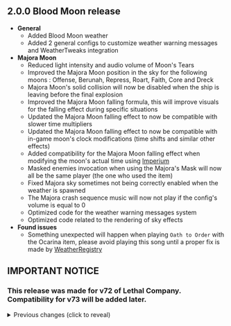 ## 2.0.0 Blood Moon release
- **General**
    - Added Blood Moon weather
    - Added 2 general configs to customize weather warning messages and WeatherTweaks integration
- **Majora Moon**
    - Reduced light intensity and audio volume of Moon's Tears
    - Improved the Majora Moon position in the sky for the following moons : Offense, Berunah, Repress, Roart, Faith, Core and Dreck
    - Majora Moon's solid collision will now be disabled when the ship is leaving before the final explosion
    - Improved the Majora Moon falling formula, this will improve visuals for the falling effect during specific situations
    - Updated the Majora Moon falling effect to now be compatible with slower time multipliers
    - Updated the Majora Moon falling effect to now be compatible with in-game moon's clock modifications (time shifts and similar other effects)
    - Added compatibility for the Majora Moon falling effect when modifying the moon's actual time using [Imperium](https://thunderstore.io/c/lethal-company/p/giosuel/Imperium/)
    - Masked enemies invocation when using the Majora's Mask will now all be the same player (the one who used the item)
    - Fixed Majora sky sometimes not being correctly enabled when the weather is spawned
    - The Majora crash sequence music will now not play if the config's volume is equal to 0
    - Optimized code for the weather warning messages system
    - Optimized code related to the rendering of sky effects
- **Found issues**
    - Something unexpected will happen when playing `Oath to Order` with the Ocarina item, please avoid playing this song until a proper fix is made by [WeatherRegistry](https://thunderstore.io/c/lethal-company/p/mrov/WeatherRegistry/)

## IMPORTANT NOTICE
### This release was made for **v72** of Lethal Company. Compatibility for v73 will be added later.

<details><summary>Previous changes (click to reveal)</summary>

## 1.1.11
- Added custom colors for some combined weathers names
- Updated `LegendWeather.WeatherInfo` to now be replaced with `WeatherDefinition` provided by [WeatherRegistry](https://thunderstore.io/c/lethal-company/p/mrov/WeatherRegistry/) 0.7.0+
- All patches related to the Majora Moon will now do nothing if the Majora Moon weather is disabled in the config

## 1.1.10
- Hotfix 2 for Company moons

## 1.1.9
- Updated combined weathers integration

## 1.1.8
- Hotfix for Company moons

## 1.1.7
- When the Faceless model version is activated in the config, the Majora's Mask will now be reskined to match the vanilla look of the moon
- Fixed `Automatic model selection` config being broken since last update
- Added new combined weathers effects when [CodeRebirth](https://thunderstore.io/c/lethal-company/p/XuXiaolan/CodeRebirth/) or [MrovWeathers](https://thunderstore.io/c/lethal-company/p/mrov/MrovWeathers/) are installed
- Improved the Majora Moon position in the sky for the following moons : Triskelion, March and Adamance
- The Majora Timer UI is now more accurate by 1 second
- The weather will now work on Company moons when activating `Company Moon compatibility` config (false by default). You may also need to remove the company moons names in the blacklist section of WeatherRegistery

## 1.1.6
- Added [WeatherTweaks](https://thunderstore.io/c/lethal-company/p/mrov/WeatherTweaks/) integration : 4 combined weathers effects, and 5 more if you have [LethalElementsBeta](https://thunderstore.io/c/lethal-company/p/v0xx/LethalElementsBeta/) installed
- Added Joy, Dice and Baldy model version (can be activated in the config)
- Improved the Majora Moon position in the sky for the following moons : EGypt, Noctis, Terra and Luigis Mansion
- Fixed the eclipsed sun texture not being detected during a combined weather effect between Eclipsed and Majora Moon
- Adjusted the Majora Timer UI position a bit

## 1.1.5
- Recompiled for v70

## 1.1.4
- Fixed `Automatic model selection` config with new conditions so it should now be synced between players

## 1.1.3
- Added Boomy, Owl and Abibabou model version (can be activated in the config)
- Added `Automatic model selection` config, you can activate it to have the model be automatically selected based on your installed mods and some specific conditions
- Re-added the Majora weather warning message, now fixed with a custom system that will not cause message display issues

## 1.1.2
- Improved the Majora Moon position in the sky for Skelaah's Wild Moons
- The weather is now blacklisted on Black Mesa
- Removed the Majora weather warning message (that is displayed when you land on a planet for the first time with the Majora Moon active). Will be re-added if the vanilla 'save display tip code' is fixed in the future

## 1.1.1
- Removed dead players end of round camera effects

## 1.1.0
- Added compatibility for the Ocarina item in [ChillaxScraps](https://thunderstore.io/c/lethal-company/p/Zigzag/ChillaxScraps/)
    - Play `Oath to Order` in altitude during the final timer to play a special animation !
    - Sun's Song is now banned when the Majora Moon is active
- Planet fog removal during the Majora weather is now handled by the Majora sky effect directly instead of the Moon
    - This change allows the planet fog to be reverted during specific events, such as when going into the facility
    - Inside fog should no longer be removed
- Improved the Majora Timer UI position for different screen resolution
- Added a bit of bloom in the Majora purple sky
- The moon surface material is no longer double-sided
- Adjusted Moon's Tears audio a bit

## 1.0.2
- Added the Faceless model version (can be activated in the config)
- Improved the Majora Moon position in the sky for the following : Moons of Otherworldly Oddity, Nightmare Moons, Harvest Moons, Kast, Ganimedes, Sector-0, Secret Labs, Orion, Aquatis, Wither

## 1.0.1
- Fixed texture on the Majora Head for the N64 model version
- Fixed Masked enemies invocation having the wrong player suit when playing in singleplayer
- The weather is now blacklisted on Cosmocos
- Improved the Majora Moon default position in the sky for custom moons
- Improved wind speed (sky clouds speed) modification on custom moons
- Improved the Majora Moon position in the sky for almost all Wesley's Moons

## 1.0.0 Initial release
- Added Majora Moon weather

</details>